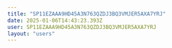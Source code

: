 ```yaml
---
title: "SP11EZAAA9HD45A3N763QZDJ3BQ3VMJER5AXA7YRJ"
date: 2025-01-06T14:43:23.393Z
user: SP11EZAAA9HD45A3N763QZDJ3BQ3VMJER5AXA7YRJ
layout: "users"
---
```

    